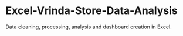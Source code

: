 # Excel-Vrinda-Store-Data-Analysis
Data cleaning, processing, analysis and dashboard creation in Excel.
